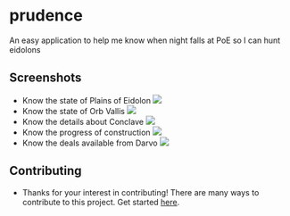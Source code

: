 # prudence

An easy application to help me know when night falls at PoE so I can hunt eidolons 

## Screenshots

- Know the state of Plains of Eidolon
![](images/img1.png)
- Know the state of Orb Vallis
![](images/img2.png)
- Know the details about Conclave
![](images/img3.png)
- Know the progress of construction
![](images/img5.png)
- Know the deals available from Darvo
![](images/img4.png)

## Contributing

- Thanks for your interest in contributing! There are many ways to contribute to this project. Get started [here](CONTRIBUTING.md).
